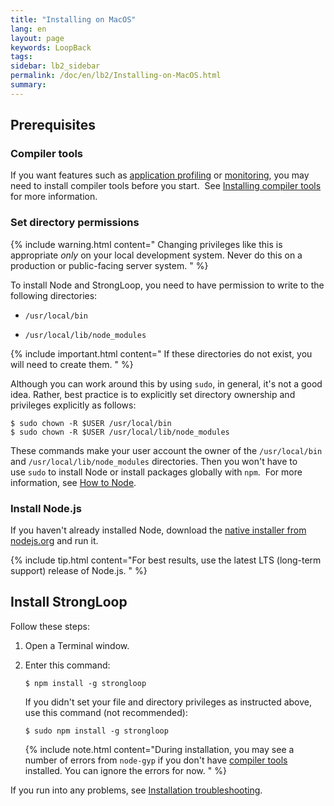 ```yaml
---
title: "Installing on MacOS"
lang: en
layout: page
keywords: LoopBack
tags:
sidebar: lb2_sidebar
permalink: /doc/en/lb2/Installing-on-MacOS.html
summary:
---
```


## Prerequisites

### Compiler tools

If you want features such as [application profiling](https://docs.strongloop.com/display/SLC/Profiling) or [monitoring](https://docs.strongloop.com/display/SLC/Monitoring-app-metrics), you may need to install compiler tools before you start.  See [Installing compiler tools](/doc/{{page.lang}}/lb2/Installing-compiler-tools.html#macos) for more information.

### Set directory permissions

{% include warning.html content="
Changing privileges like this is appropriate _only_ on your local development system. Never do this on a production or public-facing server system.
" %}

To install Node and StrongLoop, you need to have permission to write to the following directories:

*   `/usr/local/bin` 

*   `/usr/local/lib/node_modules`

{% include important.html content="
If these directories do not exist, you will need to create them.
" %}

Although you can work around this by using `sudo`, in general, it's not a good idea. Rather, best practice is to explicitly set directory ownership and privileges explicitly as follows:

```
$ sudo chown -R $USER /usr/local/bin
$ sudo chown -R $USER /usr/local/lib/node_modules
```

These commands make your user account the owner of the `/usr/local/bin`  and `/usr/local/lib/node_modules` directories. Then you won't have to use `sudo` to install Node or install packages globally with `npm`.  For more information, see [How to Node](http://howtonode.org/introduction-to-npm).

### Install Node.js

If you haven't already installed Node, download the [native installer from nodejs.org](http://nodejs.org/download) and run it.

{% include tip.html content="For best results, use the latest LTS (long-term support) release of Node.js.
" %}  

## Install StrongLoop

Follow these steps:

1.  Open a Terminal window.
2.  Enter this command:

    `$ npm install -g strongloop`

    If you didn't set your file and directory privileges as instructed above, use this command (not recommended):

    `$ sudo npm install -g strongloop`

    {% include note.html content="During installation, you may see a number of errors from `node-gyp` if you don't have [compiler tools](Installing-compiler-tools.html) installed. You can ignore the errors for now.
    " %}

If you run into any problems, see [Installation troubleshooting](/doc/{{page.lang}}/lb2/Installation-troubleshooting.html).
